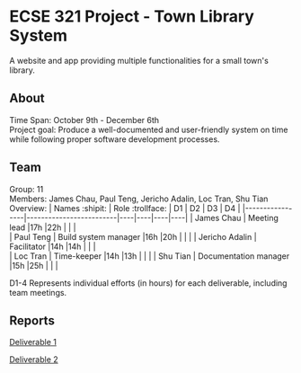# ECSE 321 Project - Town Library System

A website and app providing multiple functionalities for a small town's library.

## About

Time Span: October 9th - December 6th \
Project goal: Produce a well-documented and user-friendly system on time while following proper software development processes.

## Team
Group: 11 \
Members: James Chau, Paul Teng, Jericho Adalin, Loc Tran, Shu Tian \
Overview:
| Names :shipit:  | Role :trollface:        | D1 | D2 | D3 | D4 |
|-----------------|-------------------------|----|----|----|----|
| James Chau      | Meeting lead            |17h |22h |    |    |    
| Paul Teng       | Build system manager    |16h |20h |    |    |
| Jericho Adalin  | Facilitator             |14h |14h |    |    |    
| Loc Tran        | Time-keeper             |14h |13h |    |    |
| Shu Tian        | Documentation manager   |15h |25h |    |    |

D1-4 Represents individual efforts (in hours) for each deliverable, including team meetings.

## Reports
[Deliverable 1](https://github.com/McGill-ECSE321-Fall2021/project-group-11/wiki/Deliverable-1)

[Deliverable 2](https://github.com/McGill-ECSE321-Fall2021/project-group-11/wiki/Deliverable-2)
